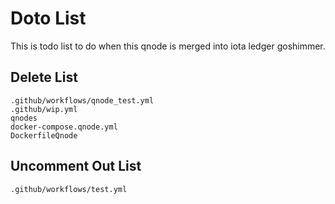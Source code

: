 # Doto List
This is todo list to do when this qnode is merged into iota ledger goshimmer.
## Delete List
`.github/workflows/qnode_test.yml`  
`.github/wip.yml`  
`qnodes`  
`docker-compose.qnode.yml`  
`DockerfileQnode`  
## Uncomment Out List
`.github/workflows/test.yml`  
